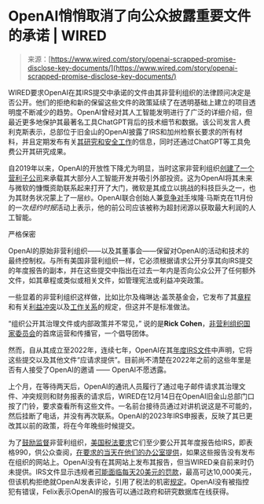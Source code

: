 <!--yml

类别：未分类

日期：2024-05-27 15:04:47

-->

# OpenAI悄悄取消了向公众披露重要文件的承诺 | WIRED

> 来源：[https://www.wired.com/story/openai-scrapped-promise-disclose-key-documents/](https://www.wired.com/story/openai-scrapped-promise-disclose-key-documents/)

WIRED要求OpenAI在其IRS提交中承诺的文件由其非营利组织的法律顾问决定是否公开。他们的拒绝和新的保留这些文件的政策延续了在透明基础上建立的项目透明度不断减少的趋势。OpenAI曾经对其人工智能发明进行了广泛的详细介绍，但最近更多地保护其最著名工具ChatGPT背后的技术细节和数据。该公司发言人费利克斯表示，总部位于旧金山的OpenAI披露了IRS和加州检察长要求的所有材料，并且定期发布有关[其研究和安全工作](https://openai.com/research/weak-to-strong-generalization)的信息，同时还通过ChatGPT等工具免费公开其研究成果。

自2019年以来，OpenAI的开放性下降尤为明显，当时这家非营利组织[创建了一个营利子公司](https://www.wired.com/story/compete-google-openai-seeks-investorsand-profits/)来承载其大部分人工智能开发并吸引外部投资。这为OpenAI将其未来与微软的慷慨资助联系起来打开了大门，微软是其成立以挑战的科技巨头之一，也为其财务状况蒙上了一层纱。OpenAI联合创始人兼[竞争对手](https://www.wired.com/story/fast-forward-elon-musks-xai-chatgpt-hallucinating/)埃隆·马斯克在11月份的一次*纽约时报*活动上表示，他的前公司应该被称为超封闭源以获取最大利润的人工智能。

严格保密

OpenAI的原始非营利组织——以及其董事会——保留对OpenAI的活动和技术的最终控制权。与所有美国非营利组织一样，它必须根据请求公开分享其向IRS提交的年度报告的副本，并在这些提交中指出在过去一年内是否向公众公开了任何额外文件，如其章程或类似或相关文件，如管理宪法或利益冲突政策。

一些显着的非营利组织这样做，比如比尔及梅琳达·盖茨基金会，它发布了其[章程](https://docs.gatesfoundation.org/documents/bill_and_melinda_gates_foundation_board_governing_principles.pdf)和有关[利益冲突](https://docs.gatesfoundation.org/Documents/conflict_of_interest_policy.pdf)以及[工作关系](https://docs.gatesfoundation.org/documents/personal-relationships-policy.pdf)的规定，但这并不是标准做法。

“组织公开其治理文件或内部政策并不常见，” 说的是**Rick Cohen**，[非营利组织国家委员会](https://www.councilofnonprofits.org/)的首席运营和传播官，一个倡导团体。

然而，自从其成立至2022年，连续七年，OpenAI在其[年度IRS文件](https://projects.propublica.org/nonprofits/organizations/810861541)中声明，它将这些提交以及其他文件“应请求提供”。目前尚不清楚在2022年之前的这些年里是否有人接受了OpenAI的邀请 —— OpenAI不愿透露。

上个月，在等待两天后，OpenAI的通讯人员履行了通过电子邮件请求其治理文件、冲突规则和财务报表的请求后，WIRED在12月14日在OpenAI旧金山总部门口按了门铃，要求查看所有这些文件。一名前台接待员通过对讲机说这是不可能的，然后挂断了电话，并没有再次联系。OpenAI的2023年IRS申报表，反映了其已更改其以前的政策，将在今年晚些时候提交。

为了[鼓励监督](https://www.irs.gov/charities-non-profits/form-990-resources-and-tools)非营利组织，[美国税法要求](https://www.irs.gov/charities-non-profits/exempt-organization-public-disclosure-and-availability-requirements)它们至少要公开其年度报告给IRS，即表格990，供公众查阅，[在要求的当天在他们的办公室提供](https://www.irs.gov/charities-non-profits/public-disclosure-and-availability-of-exempt-organizations-returns-and-applications-disclosures-required)，如果这些报告没有发布在组织的网站上。OpenAI没有在其网站上发布其报告，但当WIRED亲自前来时仍未提供。IRS文件显示违规者[可能面临每天20美元的罚款](https://www.irs.gov/charities-non-profits/public-disclosure-and-availability-of-exempt-organizations-returns-and-applications-penalties-for-noncompliance)，最高可达10,000美元，但该机构拒绝就OpenAI发表评论，引用了税法的机密[规定](https://www.law.cornell.edu/uscode/text/26/6103)。OpenAI没有被指控犯有错误，Felix表示OpenAI的报告可以通过政府和研究数据库在线获得。
